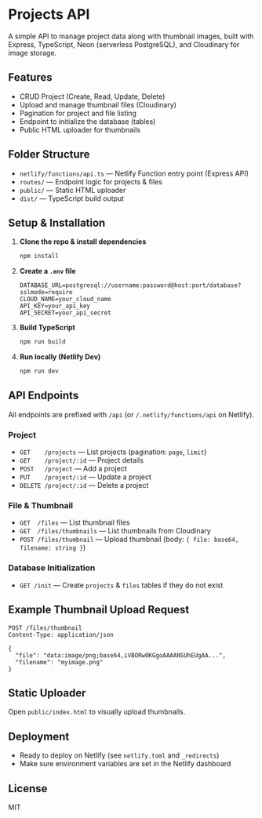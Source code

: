 # Projects API

A simple API to manage project data along with thumbnail images, built with Express, TypeScript, Neon (serverless PostgreSQL), and Cloudinary for image storage.

## Features

- CRUD Project (Create, Read, Update, Delete)
- Upload and manage thumbnail files (Cloudinary)
- Pagination for project and file listing
- Endpoint to initialize the database (tables)
- Public HTML uploader for thumbnails

## Folder Structure

- `netlify/functions/api.ts` — Netlify Function entry point (Express API)
- `routes/` — Endpoint logic for projects & files
- `public/` — Static HTML uploader
- `dist/` — TypeScript build output

## Setup & Installation

1. **Clone the repo & install dependencies**

   ```bash
   npm install
   ```

2. **Create a `.env` file**

   ```
   DATABASE_URL=postgresql://username:password@host:port/database?sslmode=require
   CLOUD_NAME=your_cloud_name
   API_KEY=your_api_key
   API_SECRET=your_api_secret
   ```

3. **Build TypeScript**

   ```bash
   npm run build
   ```

4. **Run locally (Netlify Dev)**
   ```bash
   npm run dev
   ```

## API Endpoints

All endpoints are prefixed with `/api` (or `/.netlify/functions/api` on Netlify).

### Project

- `GET    /projects` — List projects (pagination: `page`, `limit`)
- `GET    /project/:id` — Project details
- `POST   /project` — Add a project
- `PUT    /project/:id` — Update a project
- `DELETE /project/:id` — Delete a project

### File & Thumbnail

- `GET  /files` — List thumbnail files
- `GET  /files/thumbnails` — List thumbnails from Cloudinary
- `POST /files/thumbnail` — Upload thumbnail (body: `{ file: base64, filename: string }`)

### Database Initialization

- `GET /init` — Create `projects` & `files` tables if they do not exist

## Example Thumbnail Upload Request

```http
POST /files/thumbnail
Content-Type: application/json

{
  "file": "data:image/png;base64,iVBORw0KGgoAAAANSUhEUgAA...",
  "filename": "myimage.png"
}
```

## Static Uploader

Open `public/index.html` to visually upload thumbnails.

## Deployment

- Ready to deploy on Netlify (see `netlify.toml` and `_redirects`)
- Make sure environment variables are set in the Netlify dashboard

## License

MIT
